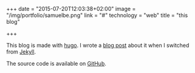 +++
date = "2015-07-20T12:03:38+02:00"
image = "/img/portfolio/samuelbe.png"
link = "#"
technology = "web"
title = "this blog"

+++

This blog is made with [hugo](http://gohugo.io). I wrote a [blog post](/2015/an-introduction-to-hugo-a-static-site-generator/) about it when I switched from [Jekyll](http://jekyllrb.com/).

The source code is available on [GitHub](https://github.com/SamuelDebruyn/sa.muel.be-hugo).